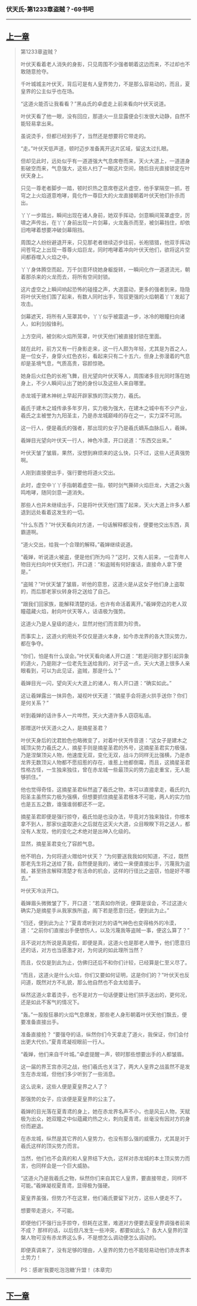 ### 伏天氏-第1233章盗贼？-69书吧

--------
[上一章](./ffebee0628f8252a185331a5c16c0bc2.md)
--------


>
>
>
>第1233章盗贼？
>
>叶伏天看着老人消失的身影，只见周围不少强者朝着这边而来，不过却也不敢随意抢夺。
>
>千叶城城主叶伏天，背后可是有人皇界势力，不是那么容易动的，而且，夏皇界的公主似乎也在场。
>
>“这道火能否让我看看？”黑焱氏的卓虚走上前来看向叶伏天说道。
>
>叶伏天看了他一眼，没有回应，那道火一旦显露便会引发很大动静，自然不能轻易拿出来。
>
>虽说烫手，但都已经到手了，当然还是想要将它带走的。
>
>“走。”叶伏天低声道，顿时迈步准备离开这片区域，留这太过扎眼。
>
>但却见此时，远处似乎有一道道强大气息席卷而来，天火大道上，一道道身影破空而来，气息强大，这些人扫了一眼这片空间，随后目光直接锁定在叶伏天身上。
>
>只见一尊老者脚步一踏，顿时炽热之意席卷这片虚空，他手掌隔空一抓，苍穹之上火焰道意咆哮，竟化作一尊巨大的火龙直接朝着叶伏天他们扑杀而出。
>
>丫丫一步踏出，瞬间出现在诸人身前，她双手挥动，剑意瞬间笼罩虚空，厉啸之声传出，在丫丫身前出现一片剑幕，火龙轰杀而至，被剑幕挡住，却依旧咆哮着想要冲破剑幕阻挡。
>
>周围之人纷纷避退开来，只见那老者继续迈步往前，长袍猎猎，他双手挥动间苍穹之上出现一尊尊火焰巨龙，同时咆哮着冲向叶伏天他们，欲将这片空间都吞噬入火焰之中。
>
>丫丫身体腾空而起，万千剑意环绕她身躯旋转，一瞬间化作一道道流光，朝着那杀来的火龙而去，将所有空间封锁。
>
>这片虚空之上瞬间响起恐怖的碰撞之声，大道震动，更多的强者到来，隐隐将叶伏天他们围了起来，有数人同时出手，驾驭更强的火焰朝着丫丫发起了攻击。
>
>剑幕遮天，将所有人笼罩其中，丫丫似乎被震退一步，冰冷的眼瞳扫向诸人，如利剑般锋利。
>
>上方空间，被剑和火焰所笼罩，叶伏天他们被直接封锁在里面。
>
>就在此时，前方又有一行身影走来，这一行人颇为年轻，尤其是为首之人，是一位女子，身穿火红色衣衫，看起来只有二十五六，但身上弥漫着的气息却是圣境气息，气质高贵，容颜惊艳。
>
>她身后火红色的长袍飞舞，目光望向叶伏天等人，周围诸多目光同时落在她身上，不少人瞬间认出了她的身份以及这些人来自哪里。
>
>赤龙城于建木神树上早起开辟家族的顶尖势力，羲氏。
>
>羲氏于建木之城传承多年岁月，实力极为强大，在建木之城中有不少产业，羲氏之主被誉为九阳圣主，乃是赤龙城巅峰的存在之一，实力深不可测。
>
>这一行人，便是羲氏的强者，那出现的女子乃是羲氏嫡系血脉后人，羲婵。
>
>羲婵目光望向叶伏天一行人，神色冷漠，开口说道：“东西交出来。”
>
>叶伏天皱了皱眉，果然，没想到麻烦来的这么快，只不过，这些人还真强势啊。
>
>人刚到直接便出手，强行要他将道火交出。
>
>此时，虚空中丫丫手指朝着虚空一指，顿时剑气撕碎火焰巨龙，大道之火轰鸣咆哮，随同剑意一道消失。
>
>那些人也并未继续出手，只是将叶伏天他们围了起来，天火大道上许多人都退到远处看着这发生的一切。
>
>“什么东西？”叶伏天看向对方道，一句话解释都没有，便要他交出东西，真霸道啊。
>
>“道火交出，给我一个合理的解释。”羲婵继续说道。
>
>“羲婵，听说道火被盗，便是他们所为吗？”这时，又有人前来，一位青年人物目光扫向叶伏天他们，开口道：“和盗贼有何好废话，直接命人拿下便是。”
>
>“盗贼？”叶伏天皱了皱眉，听他的意思，这道火是从这女子他们身上盗取的，而后那老家伙转身将之送给了自己。
>
>“跟我们回家族，能解释清楚的话，也许有命活着离开。”羲婵旁边的老人双瞳蕴藏火焰，射向叶伏天等人，话语极为强势。
>
>这道火乃是人皇级的道火，显然对他们而言颇为珍贵。
>
>而事实上，这道火的用处不仅仅是道火本身，如今赤龙界的各大顶尖势力，都在争夺。
>
>“你们，怕是有什么误会。”叶伏天看向诸人开口道：“若是问刚才那引起异象的道火，乃是刚才一位老先生送给我的，对于这一点，天火大道上很多人亲眼看到，可以为此见证，盗贼，那是什么？”
>
>羲婵目光一闪，望向天火大道上的诸人，有人开口道：“确实如此。”
>
>这让羲婵露出一抹异色，凝视叶伏天道：“摘星手会将道火拱手送你？你们是何关系？”
>
>听到羲婵的话许多人一片哗然，天火大道许多人窃窃私语。
>
>那赠送叶伏天道火之人，是摘星圣君？
>
>叶伏天身后的沈君脸色也略微变了，对着叶伏天传音道：“这女子是建木之城顶尖势力羲氏之人，摘星手则是摘星圣君的外号，这摘星圣君实力极强，乃是涅槃顶尖人物，他速度无双，变化无双，战斗力同样无比强横，乃是赤龙界无数顶尖人物都不愿招惹的存在，谁惹上他都倒霉，而且，这摘星圣君性格古怪，一生独来独往，曾在赤龙城一些最顶尖的势力盗走重宝，无人能够抓住。”
>
>他也觉得奇怪，这摘星圣君纵然盗了羲氏之物，本可以直接拿走，羲氏的九阳圣主虽然实力极为强横，但想要抓住摘星圣君根本不可能，两人的实力怕也是五五之数，谁强谁弱都还不一定。
>
>摘星圣君即便是强行掠夺，羲氏怕是也没办法，毕竟对方独来独往，你根本拿不到人，那家伙盗取道火之后就在这天火大道，众目睽睽下将之送人，都没有人发现，他的变化之术绝对是出神入化级的。
>
>显然，摘星圣君变化了容颜气息。
>
>他不明白，为何将道火赠给叶伏天？
>“为何要送我我如何知道，不过，既然那老先生将之送给了我，自然便是我的，诸位一来便直接出手，污蔑我为盗贼，甚至扬言解释清楚才有活命的机会，这样的行径比之盗窃，怕是好不哪去。”
>
>叶伏天冷淡开口。
>
>羲婵眉头微微皱了下，开口道：“若真如你所说，便算是误会，不过这道火确实乃是摘星手从我家族所盗，阁下若是愿意归还，便到此为止。”
>
>“归还，便到此为止？”夏青鸢听到对方的语气神色也变得格外的冷漠，道：“之前你们直接出手便想伤人，以及污蔑我等盗贼一事，便这么算了？”
>
>且不说对方所说是真是假，即便是真，这道火也是那老人赠予，他们愿意归还的话，对方也当感激才对，为何说的如此理所当然？
>
>而且，仅仅是到此为止，仿佛归还后不和你们计较，已经算是仁至义尽了。
>
>“而且，这道火是什么火焰，你们又要如何证明，这是你们的？”叶伏天也反问道，既然对方不礼貌，那么他自然也不会太给面子。
>
>纵然这道火拿着烫手，也不是对方一句话便要让他们拱手送出的，更何况，还是如此不客气的情况下。
>
>“轰。”一股股狂暴的火焰气息爆发，那些老人身形朝着叶伏天他们飘去，便要准备直接出手。
>
>准备直接抢？
>“要强夺的话，纵然你们今天拿走了道火，我保证，你们会付出更大代价。”夏青鸢凝视眼前一行人。
>
>“羲婵，他们来自千叶城。”卓虚提醒一声，顿时那些想要出手的人都皱眉。
>
>这一届的界王宫赤河之战，他们羲氏也关注了，两大人皇界之战虽然不是发生在赤龙城，但他们多少听到了一些消息。
>
>这么说来，这些人便是夏皇界之人了？
>
>那强势的女子，应该便是夏皇界的公主了。
>
>羲婵的目光落在夏青鸢的身上，她在赤龙界名声不小，也是风云人物，天赋极为出众，她双瞳之中似蕴藏灼热之火，刺向夏青鸢，丝毫没有因对方的身份而避退。
>
>在赤龙城，纵然是其它界的人皇势力，也没有那么强的威慑力，尤其是对于羲氏这样的顶尖势力而言。
>
>当然，他们也不会真的和人皇界结下大仇，这样对赤龙城的本土顶尖势力而言，也同样会是一个巨大威胁。
>
>“这道火乃是我羲氏之物，纵然你们来自其它人皇界，要直接带走，同样不可能。”羲婵凝视夏青鸢，显得极为强硬。
>
>夏皇界虽强，但势力不在这里，他们羲氏要留下对方，这些人便走不了。
>
>想要带走道火，不可能。
>
>即便他们不强行出手掠夺，但耗在这里，难道对方便要去夏皇界调强者前来不成？
>那样的话，以后但凡发生一些冲突，都要如此么？
>各大人皇界的涅槃人物可没有赤龙界这么多，不是想怎么调动便怎么调动的。
>
>即便真调来了，没有足够的理由，人皇界的势力也不能轻易动他们赤龙界本土势力！
>
>PS：感谢‘我要吃泡泡糖’升盟！
>(本章完)
>
>

--------
[下一章](./c2b1151454a785d95fc7d3fbbe52817f.md)
--------
